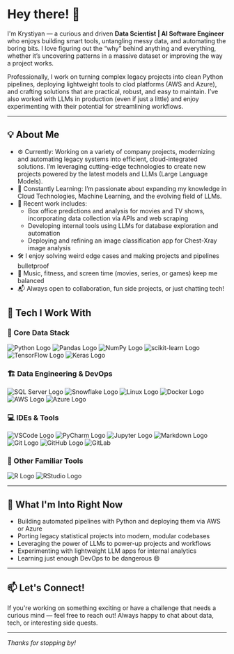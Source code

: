 # Hey there! 👋

I'm Krystiyan — a curious and driven <b>Data Scientist | AI Software Engineer</b> who enjoys building smart tools, untangling messy data, and automating the boring bits. I love figuring out the “why” behind anything and everything, whether it’s uncovering patterns in a massive dataset or improving the way a project works.

Professionally, I work on turning complex legacy projects into clean Python pipelines, deploying lightweight tools to clod platforms (AWS and Azure), and crafting solutions that are practical, robust, and easy to maintain. I’ve also worked with LLMs in production (even if just a little) and enjoy experimenting with their potential for streamlining workflows.

---

## 💡 About Me

- ⚙️ Currently: Working on a variety of company projects, modernizing and automating legacy systems into efficient, cloud-integrated solutions. I’m leveraging cutting-edge technologies to create new projects powered by the latest models and LLMs (Large Language Models).
- 🧠 Constantly Learning: I’m passionate about expanding my knowledge in Cloud Technologies, Machine Learning, and the evolving field of LLMs.
- 🤖 Recent work includes:
    - Box office predictions and analysis for movies and TV shows, incorporating data collection via APIs and web scraping
    - Developing internal tools using LLMs for database exploration and automation
    - Deploying and refining an image classification app for Chest-Xray image analysis
- 🛠️ I enjoy solving weird edge cases and making projects and pipelines bulletproof  
- 🎸 Music, fitness, and screen time (movies, series, or games) keep me balanced  
- 📬 Always open to collaboration, fun side projects, or just chatting tech!

## 🚀 Tech I Work With

### 🧠 Core Data Stack

![Python Logo](https://img.shields.io/badge/Python-3776AB?style=for-the-badge&logo=python&logoColor=white)
![Pandas Logo](https://img.shields.io/badge/Pandas-150458?style=for-the-badge&logo=pandas&logoColor=white)
![NumPy Logo](https://img.shields.io/badge/NumPy-013243?style=for-the-badge&logo=numpy&logoColor=white)
![scikit-learn Logo](https://img.shields.io/badge/Scikit--Learn-F7931E?style=for-the-badge&logo=scikit-learn&logoColor=white)
![TensorFlow Logo](https://img.shields.io/badge/TensorFlow-FF6F00?style=for-the-badge&logo=tensorflow&logoColor=white)
![Keras Logo](https://img.shields.io/badge/Keras-D00000?style=for-the-badge&logo=keras&logoColor=white)

### 🏗️ Data Engineering & DevOps

![SQL Server Logo](https://img.shields.io/badge/SQL_Server-CC2927?style=for-the-badge&logo=microsoft-sql-server&logoColor=white)
![Snowflake Logo](https://img.shields.io/badge/Snowflake-29B5E8.svg?style=for-the-badge&logo=Snowflake&logoColor=white)
![Linux Logo](https://img.shields.io/badge/Linux-FCC624?style=for-the-badge&logo=linux&logoColor=black)
![Docker Logo](https://img.shields.io/badge/Docker-2496ED.svg?style=for-the-badge&logo=Docker&logoColor=white)
![AWS Logo](https://img.shields.io/badge/AWS-232F3E?style=for-the-badge&logo=amazon-aws&logoColor=white)
![Azure Logo](https://img.shields.io/badge/Azure-0078D4?style=for-the-badge&logo=microsoft-azure&logoColor=white)

### 💻 IDEs & Tools

![VSCode Logo](https://img.shields.io/badge/VSCode-007ACC?style=for-the-badge&logo=visual-studio-code&logoColor=white)
![PyCharm Logo](https://img.shields.io/badge/PyCharm-000000?style=for-the-badge&logo=pycharm&logoColor=white)
![Jupyter Logo](https://img.shields.io/badge/Jupyter-F37626.svg?style=for-the-badge&logo=Jupyter&logoColor=white)
![Markdown Logo](https://img.shields.io/badge/Markdown-000000?style=for-the-badge&logo=markdown&logoColor=white)
![Git Logo](https://img.shields.io/badge/Git-F05032?style=for-the-badge&logo=git&logoColor=white)
![GitHub Logo](https://img.shields.io/badge/GitHub-%23121011.svg?logo=github&logoColor=white)
![GitLab](https://img.shields.io/badge/GitLab-FC6D26?logo=gitlab&logoColor=fff)

### 🧪 Other Familiar Tools

![R Logo](https://img.shields.io/badge/R-276DC3?style=for-the-badge&logo=r&logoColor=white)
![RStudio Logo](https://img.shields.io/badge/RStudio-75AADB?style=for-the-badge&logo=RStudio&logoColor=white)

---

## 🧭 What I'm Into Right Now

- Building automated pipelines with Python and deploying them via AWS or Azure  
- Porting legacy statistical projects into modern, modular codebases
- Leveraging the power of LLMs to power-up projects and workflows
- Experimenting with lightweight LLM apps for internal analytics  
- Learning just enough DevOps to be dangerous 😄

---

## 📫 Let's Connect!

If you're working on something exciting or have a challenge that needs a curious mind — feel free to reach out! Always happy to chat about data, tech, or interesting side quests.

---

*Thanks for stopping by!*  


